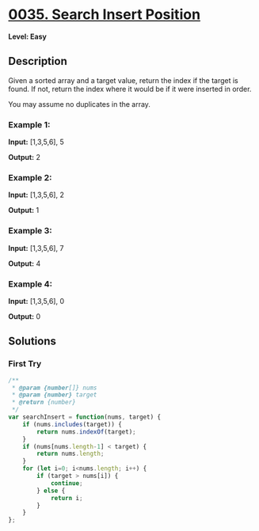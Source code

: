 # [0035. Search Insert Position](https://leetcode.com/problems/search-insert-position/)

**Level: Easy**

## Description

Given a sorted array and a target value, return the index if the target is found. If not, return the index where it would be if it were inserted in order.

You may assume no duplicates in the array.

### Example 1: 

**Input:** [1,3,5,6], 5 

**Output:** 2 

### Example 2: 

**Input:** [1,3,5,6], 2 

**Output:** 1 

### Example 3: 

**Input:** [1,3,5,6], 7 

**Output:** 4 

### Example 4: 

**Input:** [1,3,5,6], 0 

**Output:** 0 


## Solutions 

### First Try
``` js
/**
 * @param {number[]} nums
 * @param {number} target
 * @return {number}
 */
var searchInsert = function(nums, target) {
    if (nums.includes(target)) {
        return nums.indexOf(target);
    }
    if (nums[nums.length-1] < target) {
        return nums.length;
    }
    for (let i=0; i<nums.length; i++) {
        if (target > nums[i]) {
            continue;
        } else {
            return i;
        }
    }
};
```